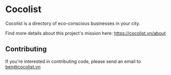 # Cocolist

Cocolist is a directory of eco-conscious businesses in your city.

Find more details about this project's mission here: https://cocolist.vn/about

## Contributing

If you're interested in contributing code, please send an email to ben@cocolist.vn

